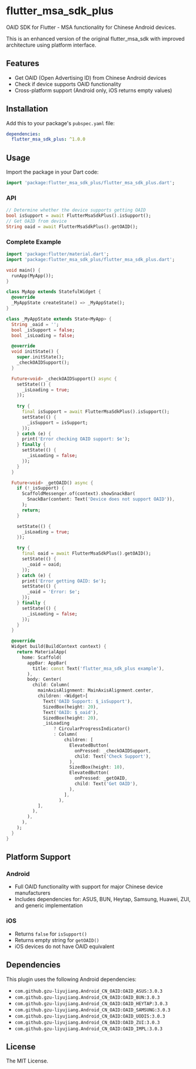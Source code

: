 # flutter_msa_sdk_plus

OAID SDK for Flutter - MSA functionality for Chinese Android devices.

This is an enhanced version of the original flutter_msa_sdk with improved architecture using platform interface.

## Features

- Get OAID (Open Advertising ID) from Chinese Android devices
- Check if device supports OAID functionality
- Cross-platform support (Android only, iOS returns empty values)

## Installation

Add this to your package's `pubspec.yaml` file:

```yaml
dependencies:
  flutter_msa_sdk_plus: ^1.0.0
```

## Usage

Import the package in your Dart code:

```dart
import 'package:flutter_msa_sdk_plus/flutter_msa_sdk_plus.dart';
```

### API

```dart
// Determine whether the device supports getting OAID
bool isSupport = await FlutterMsaSdkPlus().isSupport();
// Get OAID from device
String oaid = await FlutterMsaSdkPlus().getOAID();
```

### Complete Example

```dart
import 'package:flutter/material.dart';
import 'package:flutter_msa_sdk_plus/flutter_msa_sdk_plus.dart';

void main() {
  runApp(MyApp());
}

class MyApp extends StatefulWidget {
  @override
  _MyAppState createState() => _MyAppState();
}

class _MyAppState extends State<MyApp> {
  String _oaid = '';
  bool _isSupport = false;
  bool _isLoading = false;

  @override
  void initState() {
    super.initState();
    _checkOAIDSupport();
  }

  Future<void> _checkOAIDSupport() async {
    setState(() {
      _isLoading = true;
    });
    
    try {
      final isSupport = await FlutterMsaSdkPlus().isSupport();
      setState(() {
        _isSupport = isSupport;
      });
    } catch (e) {
      print('Error checking OAID support: $e');
    } finally {
      setState(() {
        _isLoading = false;
      });
    }
  }

  Future<void> _getOAID() async {
    if (!_isSupport) {
      ScaffoldMessenger.of(context).showSnackBar(
        SnackBar(content: Text('Device does not support OAID')),
      );
      return;
    }

    setState(() {
      _isLoading = true;
    });

    try {
      final oaid = await FlutterMsaSdkPlus().getOAID();
      setState(() {
        _oaid = oaid;
      });
    } catch (e) {
      print('Error getting OAID: $e');
      setState(() {
        _oaid = 'Error: $e';
      });
    } finally {
      setState(() {
        _isLoading = false;
      });
    }
  }

  @override
  Widget build(BuildContext context) {
    return MaterialApp(
      home: Scaffold(
        appBar: AppBar(
          title: const Text('flutter_msa_sdk_plus example'),
        ),
        body: Center(
          child: Column(
            mainAxisAlignment: MainAxisAlignment.center,
            children: <Widget>[
              Text('OAID Support: $_isSupport'),
              SizedBox(height: 20),
              Text('OAID: $_oaid'),
              SizedBox(height: 20),
              _isLoading
                  ? CircularProgressIndicator()
                  : Column(
                      children: [
                        ElevatedButton(
                          onPressed: _checkOAIDSupport,
                          child: Text('Check Support'),
                        ),
                        SizedBox(height: 10),
                        ElevatedButton(
                          onPressed: _getOAID,
                          child: Text('Get OAID'),
                        ),
                      ],
                    ),
            ],
          ),
        ),
      ),
    );
  }
}
```

## Platform Support

### Android
- Full OAID functionality with support for major Chinese device manufacturers
- Includes dependencies for: ASUS, BUN, Heytap, Samsung, Huawei, ZUI, and generic implementation

### iOS
- Returns `false` for `isSupport()`
- Returns empty string for `getOAID()`
- iOS devices do not have OAID equivalent

## Dependencies

This plugin uses the following Android dependencies:
- `com.github.gzu-liyujiang.Android_CN_OAID:OAID_ASUS:3.0.3`
- `com.github.gzu-liyujiang.Android_CN_OAID:OAID_BUN:3.0.3`
- `com.github.gzu-liyujiang.Android_CN_OAID:OAID_HEYTAP:3.0.3`
- `com.github.gzu-liyujiang.Android_CN_OAID:OAID_SAMSUNG:3.0.3`
- `com.github.gzu-liyujiang.Android_CN_OAID:OAID_UODIS:3.0.3`
- `com.github.gzu-liyujiang.Android_CN_OAID:OAID_ZUI:3.0.3`
- `com.github.gzu-liyujiang.Android_CN_OAID:OAID_IMPL:3.0.3`

## License

The MIT License.
